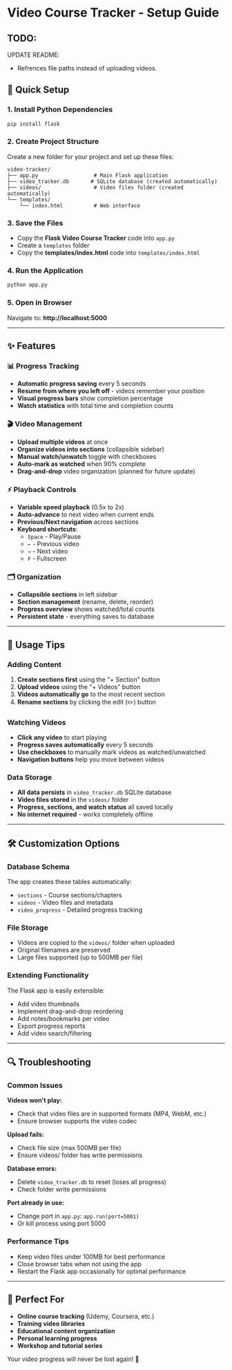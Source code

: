 # Video Course Tracker - Setup Guide

## TODO: 

UPDATE README: 
- Refrences file paths instead of uploading videos. 

## 🚀 Quick Setup

### 1. Install Python Dependencies
```bash
pip install flask
```

### 2. Create Project Structure
Create a new folder for your project and set up these files:

```
video-tracker/
├── app.py                  # Main Flask application
├── video_tracker.db       # SQLite database (created automatically)
├── videos/                 # Video files folder (created automatically)
└── templates/
    └── index.html          # Web interface
```

### 3. Save the Files
- Copy the **Flask Video Course Tracker** code into `app.py`
- Create a `templates` folder
- Copy the **templates/index.html** code into `templates/index.html`

### 4. Run the Application
```bash
python app.py
```

### 5. Open in Browser
Navigate to: **http://localhost:5000**

---

## ✨ Features

### 📊 **Progress Tracking**
- **Automatic progress saving** every 5 seconds
- **Resume from where you left off** - videos remember your position
- **Visual progress bars** show completion percentage
- **Watch statistics** with total time and completion counts

### 🎬 **Video Management**
- **Upload multiple videos** at once
- **Organize videos into sections** (collapsible sidebar)
- **Manual watch/unwatch** toggle with checkboxes
- **Auto-mark as watched** when 90% complete
- **Drag-and-drop** video organization (planned for future update)

### ⚡ **Playback Controls**
- **Variable speed playback** (0.5x to 2x)
- **Auto-advance** to next video when current ends
- **Previous/Next navigation** across sections
- **Keyboard shortcuts**:
  - `Space` - Play/Pause
  - `←` - Previous video
  - `→` - Next video  
  - `F` - Fullscreen

### 🗂️ **Organization**
- **Collapsible sections** in left sidebar
- **Section management** (rename, delete, reorder)
- **Progress overview** shows watched/total counts
- **Persistent state** - everything saves to database

---

## 🔧 Usage Tips

### Adding Content
1. **Create sections first** using the "+ Section" button
2. **Upload videos** using the "+ Videos" button
3. **Videos automatically go** to the most recent section
4. **Rename sections** by clicking the edit (✏️) button

### Watching Videos
- **Click any video** to start playing
- **Progress saves automatically** every 5 seconds
- **Use checkboxes** to manually mark videos as watched/unwatched
- **Navigation buttons** help you move between videos

### Data Storage
- **All data persists** in `video_tracker.db` SQLite database
- **Video files stored** in the `videos/` folder
- **Progress, sections, and watch status** all saved locally
- **No internet required** - works completely offline

---

## 🛠️ Customization Options

### Database Schema
The app creates these tables automatically:
- `sections` - Course sections/chapters
- `videos` - Video files and metadata  
- `video_progress` - Detailed progress tracking

### File Storage
- Videos are copied to the `videos/` folder when uploaded
- Original filenames are preserved
- Large files supported (up to 500MB per file)

### Extending Functionality
The Flask app is easily extensible:
- Add video thumbnails
- Implement drag-and-drop reordering
- Add notes/bookmarks per video
- Export progress reports
- Add video search/filtering

---

## 🔍 Troubleshooting

### Common Issues

**Videos won't play:**
- Check that video files are in supported formats (MP4, WebM, etc.)
- Ensure browser supports the video codec

**Upload fails:**
- Check file size (max 500MB per file)
- Ensure videos/ folder has write permissions

**Database errors:**
- Delete `video_tracker.db` to reset (loses all progress)
- Check folder write permissions

**Port already in use:**
- Change port in `app.py`: `app.run(port=5001)`
- Or kill process using port 5000

### Performance Tips
- Keep video files under 100MB for best performance
- Close browser tabs when not using the app
- Restart the Flask app occasionally for optimal performance

---

## 🎯 Perfect For

- **Online course tracking** (Udemy, Coursera, etc.)
- **Training video libraries**
- **Educational content organization**
- **Personal learning progress**
- **Workshop and tutorial series**

Your video progress will never be lost again! 🎉